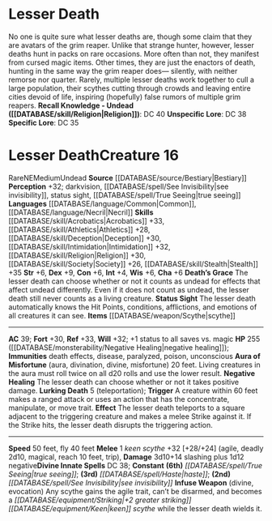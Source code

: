 ﻿---
ac: '39'
alignment: NE
all_resistance: null
burrow_speed: null
charisma: '+6'
climb_speed: null
constitution: '+6'
creature_ability:
- Aura of Misfortune
- "Death\u2019s Grace"
- Infuse Weapon
- Lurking Death
- Negative Healing
- Status Sight
creature_family: '[[DATABASE/monsterfamily/Grim Reaper|Grim Reaper]]'
description: "No one is quite sure what lesser deaths are, though some claim that\
  \ they are avatars of the grim reaper. Unlike that strange hunter, however, lesser\
  \ deaths hunt in packs on rare occasions. More often than not, they manifest from\
  \ cursed magic items. Other times, they are just the enactors of death, hunting\
  \ in the same way the grim reaper does\u2014 silently, with neither remorse nor\
  \ quarter. Rarely, multiple lesser deaths work together to cull a large population,\
  \ their scythes cutting through crowds and leaving entire cities devoid of life,\
  \ inspiring (hopefully) false rumors of multiple grim reapers.<br/><br/><b><u>Recall\
  \ Knowledge - Undead</u> ( [[DATABASE/skill/Religion|Religion]] )</b>: DC 40<br/><b><u>Unspecific\
  \ Lore</u></b>: DC 38<br/><b><u>Specific Lore</u></b>: DC 35"
dexterity: '+9'
element: null
fly_speed: '40'
fortitude: '+30'
hardness: null
hp: 255 ( negative healing )
id: '251'
immunity:
- death effects
- disease
- paralyzed
- poison
- unconscious
intelligence: '+4'
land_speed: '50'
language:
- '[[DATABASE/language/Common|Common]]'
- '[[DATABASE/language/Necril|Necril]]'
level: '16'
max_speed: '50'
name: Lesser Death
perception: '+32'
rarity: Rare
reflex: '+33'
resistance: null
rus_type_level: null
school: null
sense:
- darkvision
- '[[DATABASE/spell/See Invisibility|see invisibility]]'
- status sight
- '[[DATABASE/spell/True Seeing|true seeing]]'
size: Medium
skill:
- '[[DATABASE/skill/Acrobatics|Acrobatics]] +33'
- '[[DATABASE/skill/Athletics|Athletics]] +28'
- '[[DATABASE/skill/Deception|Deception]] +30'
- '[[DATABASE/skill/Intimidation|Intimidation]] +32'
- '[[DATABASE/skill/Religion|Religion]] +30'
- '[[DATABASE/skill/Society|Society]] +26'
- '[[DATABASE/skill/Stealth|Stealth]] +35'
source: '[[DATABASE/source/Bestiary|Bestiary]]'
speed:
- 50 feet
- fly 40 feet
spell:
- '[[DATABASE/spell/Haste|Haste]]'
- '[[DATABASE/spell/See Invisibility|SeeInvisibility]]'
- '[[DATABASE/spell/True Seeing|True Seeing]]'
strength: '+6'
strength_req: '6'
strongest_save:
- Reflex
swim_speed: null
trait:
- '[[DATABASE/trait/Rare|Rare]]'
- '[[DATABASE/trait/Undead|Undead]]'
type: Creature
vision: Darkvision
weakest_save:
- Fortitude
weakness: null
will: '+32'
wisdom: '+6'

---
# Lesser Death

No one is quite sure what lesser deaths are, though some claim that they are avatars of the grim reaper. Unlike that strange hunter, however, lesser deaths hunt in packs on rare occasions. More often than not, they manifest from cursed magic items. Other times, they are just the enactors of death, hunting in the same way the grim reaper does— silently, with neither remorse nor quarter. Rarely, multiple lesser deaths work together to cull a large population, their scythes cutting through crowds and leaving entire cities devoid of life, inspiring (hopefully) false rumors of multiple grim reapers.
**Recall Knowledge - Undead ([[DATABASE/skill/Religion|Religion]])**: DC 40
**Unspecific Lore**: DC 38
**Specific Lore**: DC 35

# Lesser Death<span class="item-type">Creature 16</span>

<span class="trait-rare item-trait">Rare</span><span class="trait-alignment item-trait">NE</span><span class="trait-size item-trait">Medium</span><span class="item-trait">Undead</span>
**Source** [[DATABASE/source/Bestiary|Bestiary]]
**Perception** +32; darkvision, [[DATABASE/spell/See Invisibility|see invisibility]], status sight, [[DATABASE/spell/True Seeing|true seeing]]
**Languages** [[DATABASE/language/Common|Common]], [[DATABASE/language/Necril|Necril]]
**Skills** [[DATABASE/skill/Acrobatics|Acrobatics]] +33, [[DATABASE/skill/Athletics|Athletics]] +28, [[DATABASE/skill/Deception|Deception]] +30, [[DATABASE/skill/Intimidation|Intimidation]] +32, [[DATABASE/skill/Religion|Religion]] +30, [[DATABASE/skill/Society|Society]] +26, [[DATABASE/skill/Stealth|Stealth]] +35
**Str** +6, **Dex** +9, **Con** +6, **Int** +4, **Wis** +6, **Cha** +6
**Death’s Grace** The lesser death can choose whether or not it counts as undead for effects that affect undead differently. Even if it does not count as undead, the lesser death still never counts as a living creature.
 **Status Sight** The lesser death automatically knows the Hit Points, conditions, afflictions, and emotions of all creatures it can see.
**Items** [[DATABASE/weapon/Scythe|scythe]]

---
**AC** 39; **Fort** +30, **Ref** +33, **Will** +32; +1 status to all saves vs. magic
**HP** 255 ([[DATABASE/monsterability/Negative Healing|negative healing]]); **Immunities** death effects, disease, paralyzed, poison, unconscious
<span class="in-box-ability">**Aura of Misfortune** (aura, divination, divine, misfortune) 20 feet. Living creatures in the aura must roll twice on all d20 rolls and use the lower result.</span><span class="in-box-ability"> **Negative Healing** The lesser death can choose whether or not it takes positive damage.</span><span class="in-box-ability"> **Lurking Death** <span class="action-icon">5</span> (teleportation); **Trigger** A creature within 60 feet makes a ranged attack or uses an action that has the concentrate, manipulate, or move trait. **Effect** The lesser death teleports to a square adjacent to the triggering creature and makes a melee Strike against it. If the Strike hits, the lesser death disrupts the triggering action.</span>

---
**Speed** 50 feet, fly 40 feet
<span class="in-box-ability">**Melee** <span class="action-icon">1</span> _keen scythe_ +32 [+28/+24] (agile, deadly 2d10, magical, reach 10 feet, trip), **Damage** 3d10+14 slashing plus 1d12 negative</span>**Divine Innate Spells** DC 38; **Constant** **(6th)** _[[DATABASE/spell/True Seeing|true seeing]]_; **(3rd)** _[[DATABASE/spell/Haste|haste]]_; **(2nd)** _[[DATABASE/spell/See Invisibility|see invisibility]]_
<span class="in-box-ability">**Infuse Weapon** (divine, evocation) Any scythe gains the agile trait, can’t be disarmed, and becomes a _[[DATABASE/equipment/Striking|+2 greater striking]] [[DATABASE/equipment/Keen|keen]] scythe_ while the lesser death wields it.</span>